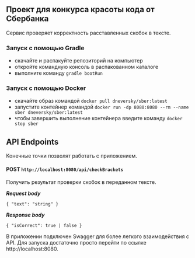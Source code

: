 ## Проект для конкурса красоты кода от Сбербанка
Сервис проверяет корректность расставленных скобок в тексте.
### Запуск с помощью Gradle
- скачайте и распакуйте репозиторий на компьютер
- откройте командную консоль в распакованном каталоге
- выполните команду `gradle bootRun`
### Запуск с помощью Docker
- скачайте образ командой `docker pull dneversky/sber:latest`
- запустите контейнер командой `docker run -dp 8080:8080 --rm --name sber dneversky/sber:latest`
- чтобы завершить выполнение контейнера введите команду `docker stop sber`

## API Endpoints
Конечные точки позволят работать с приложением.
#### POST `http://localhost:8080/api/checkBrackets`

Получить результат проверки скобок в переданном тексте.

___Request body___

`{
"text": "string"
}`

___Response body___

`{ "isCorrect": true | false }`

В приложении подключен Swagger для более легкого взаимодействия с API. 
Для запуска достаточно просто перейти по ссылке http://localhost:8080.